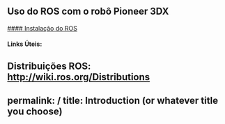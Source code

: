 ## Uso do ROS com o robô Pioneer 3DX

[#### Instalação do ROS](_pages/instalacao.html)




#### Links Úteis:
**Distribuições ROS:** http://wiki.ros.org/Distributions
---
permalink: /
title: Introduction (or whatever title you choose)
---
